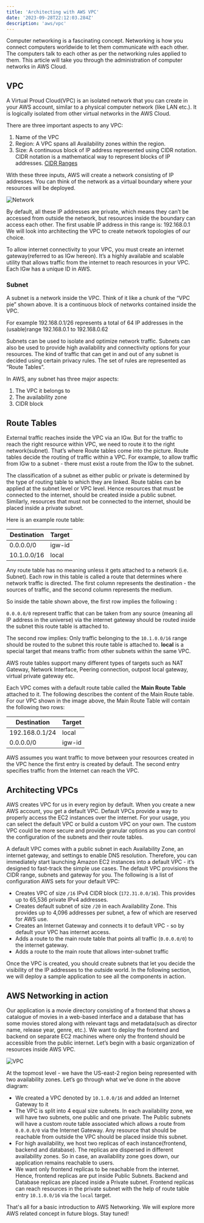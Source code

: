 ```yaml
---
title: 'Architecting with AWS VPC'
date: '2023-09-28T22:12:03.284Z'
description: 'aws/vpc'
---
```


Computer networking is a fascinating concept. Networking is how you connect computers worldwide to let them communicate with each other. The computers talk to each other as per the networking rules applied to them. This article will take you through the administration of computer networks in AWS Cloud.

## VPC

A Virtual Proud Cloud(VPC) is an isolated network that you can create in your AWS account, similar to a physical computer network (like LAN etc.). It is logically isolated from other virtual networks in the AWS Cloud.

There are three important aspects to any VPC:

1. Name of the VPC
2. Region: A VPC spans all Availability zones within the region.
3. Size: A continuous block of IP address represented using CIDR notation. CIDR notation is a mathematical way to represent blocks of IP addresses. [CIDR Ranges](https://en.wikipedia.org/wiki/Classless_Inter-Domain_Routing#CIDR_blocks)

With these three inputs, AWS will create a network consisting of IP addresses. You can think of the network as a virtual boundary where your resources will be deployed.

![Network](./network.svg)

By default, all these IP addresses are private, which means they can’t be accessed from outside the network, but resources inside the boundary can access each other. The first usable IP address in this range is: 192.168.0.1 We will look into architecting the VPC to create network topologies of our choice.

To allow internet connectivity to your VPC, you must create an internet gateway(referred to as IGw hereon). It’s a highly available and scalable utility that allows traffic from the internet to reach resources in your VPC. Each IGw has a unique ID in AWS.

### Subnet

A subnet is a network inside the VPC. Think of it like a chunk of the “VPC pie” shown above. It is a continuous block of networks contained inside the VPC.

For example 192.168.0.1/26 represents a total of 64 IP addresses in the (usable)range 192.168.0.1 to 192.168.0.62

Subnets can be used to isolate and optimize network traffic. Subnets can also be used to provide high availability and connectivity options for your resources. The kind of traffic that can get in and out of any subnet is decided using certain privacy rules. The set of rules are represented as “Route Tables”.

In AWS, any subnet has three major aspects:

1. The VPC it belongs to
2. The availability zone
3. CIDR block

## Route Tables

External traffic reaches inside the VPC via an IGw. But for the traffic to reach the right resource within VPC, we need to route it to the right network(subnet). That’s where Route tables come into the picture. Route tables decide the routing of traffic within a VPC. For example, to allow traffic from IGw to a subnet - there must exist a route from the IGw to the subnet.

The classification of a subnet as either public or private is determined by the type of routing table to which they are linked. Route tables can be applied at the subnet level or VPC level. Hence resources that must be connected to the internet, should be created inside a public subnet. Similarly, resources that must not be connected to the internet, should be placed inside a private subnet.

Here is an example route table:

| Destination | Target |
| ----------- | ------ |
| 0.0.0.0/0   | igw-id |
| 10.1.0.0/16 | local  |

Any route table has no meaning unless it gets attached to a network (i.e. Subnet). Each row in this table is called a route that determines where network traffic is directed. The first column represents the destination - the sources of traffic, and the second column represents the medium.

So inside the table shown above, the first row implies the following :

`0.0.0.0/0` represent traffic that can be taken from any source (meaning all IP address in the universe) via the internet gateway should be routed inside the subnet this route table is attached to.

The second row implies: Only traffic belonging to the `10.1.0.0/16` range should be routed to the subnet this route table is attached to. **local** is a special target that means traffic from other subnets within the same VPC.

AWS route tables support many different types of targets such as NAT Gateway, Network Interface, Peering connection, outpost local gateway, virtual private gateway etc.

Each VPC comes with a default route table called the **Main Route Table** attached to it. The following describes the content of the Main Route table. For our VPC shown in the image above, the Main Route Table will contain the following two rows:

| Destination    | Target |
| -------------- | ------ |
| 192.168.0.1/24 | local  |
| 0.0.0.0/0      | igw-id |

AWS assumes you want traffic to move between your resources created in the VPC hence the first entry is created by default. The second entry specifies traffic from the Internet can reach the VPC.

## Architecting VPCs

AWS creates VPC for us in every region by default. When you create a new AWS account, you get a default VPC. Default VPCs provide a way to properly access the EC2 instances over the internet. For your usage, you can select the default VPC or build a custom VPC on your own. The custom VPC could be more secure and provide granular options as you can control the configuration of the subnets and their route tables.

A default VPC comes with a public subnet in each Availability Zone, an internet gateway, and settings to enable DNS resolution. Therefore, you can immediately start launching Amazon EC2 instances into a default VPC - it’s designed to fast-track the simple use cases. The default VPC provisions the CIDR range, subnets and gateway for you. The following is a list of configuration AWS sets for your default VPC:

- Creates VPC of size `/16` IPv4 CIDR block (`172.31.0.0/16`). This provides up to 65,536 private IPv4 addresses.
- Creates default subnet of size `/20`  in each Availability Zone. This provides up to 4,096 addresses per subnet, a few of which are reserved for AWS use.
- Creates an Internet Gateway and connects it to default VPC - so by default your VPC has internet access.
- Adds a route to the main route table that points all traffic (`0.0.0.0/0`) to the internet gateway.
- Adds a route to the main route that allows inter-subnet traffic

Once the VPC is created, you should create subnets that let you decide the visibility of the IP addresses to the outside world. In the following section, we will deploy a sample application to see all the components in action.

## AWS Networking in action

Our application is a movie directory consisting of a frontend that shows a catalogue of movies in a web-based interface and a database that has some movies stored along with relevant tags and metadata(such as director name, release year, genre, etc.). We want to deploy the frontend and backend on separate EC2 machines where only the frontend should be accessible from the public internet. Let’s begin with a basic organization of resources inside AWS VPC.

![VPC](vpc.svg)

At the topmost level - we have the US-east-2 region being represented with two availability zones. Let’s go through what we’ve done in the above diagram:

- We created a VPC denoted by `10.1.0.0/16` and added an Internet Gateway to it
- The VPC is split into 4 equal size subnets. In each availability zone, we will have two subnets, one public and one private. The Public subnets will have a custom route table associated which allows a route from `0.0.0.0/0` via the Internet Gateway. Any resource that should be reachable from outside the VPC should be placed inside this subnet.
- For high availability, we host two replicas of each instance(frontend, backend and database). The replicas are dispersed in different availability zones. So in case, an availability zone goes down, our application remains reachable to users.
- We want only frontend replicas to be reachable from the internet. Hence, frontend replicas are put inside Public Subnets. Backend and Database replicas are placed inside a Private subnet. Frontend replicas can reach resources in the private subnet with the help of route table entry `10.1.0.0/16` via the `local` target.

That's all for a basic introduction to AWS Networking. We will explore more AWS related concept in future blogs. Stay tuned!
